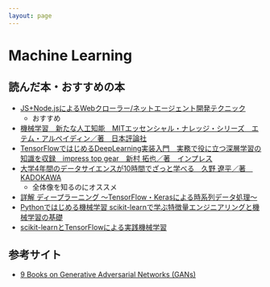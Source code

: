 ```yaml
---
layout: page
---
```


# Machine Learning

## 読んだ本・おすすめの本

* [JS+Node.jsによるWebクローラー/ネットエージェント開発テクニック](https://bookworm.improve-future.com/book/17003)
    * おすすめ
* [機械学習　新たな人工知能　MITエッセンシャル・ナレッジ・シリーズ　エテム・アルペイディン／著　日本評論社](https://bookworm.improve-future.com/book/22552)
* [TensorFlowではじめるDeepLearning実装入門　実務で役に立つ深層学習の知識を収録　impress top gear　新村 拓也／著　インプレス](https://hb.afl.rakuten.co.jp/hgc/06aee009.253cac17.06aee00a.adcce669/?pc=https%3A%2F%2Fitem.rakuten.co.jp%2Fbook%2F15334891%2F&m=http%3A%2F%2Fm.rakuten.co.jp%2Fbook%2Fi%2F18984956%2F&link_type=text&ut=eyJwYWdlIjoiaXRlbSIsInR5cGUiOiJ0ZXh0Iiwic2l6ZSI6IjI0MHgyNDAiLCJuYW0iOjEsIm5hbXAiOiJyaWdodCIsImNvbSI6MSwiY29tcCI6ImxlZnQiLCJwcmljZSI6MCwiYm9yIjoxLCJjb2wiOjAsImJidG4iOjF9)
* [大学4年間のデータサイエンスが10時間でざっと学べる　久野 遼平／著　KADOKAWA]()
   * 全体像を知るのにオススメ
* [詳解 ディープラーニング 〜TensorFlow・Kerasによる時系列データ処理〜](https://bookworm.improve-future.com/book/22553)
* [Pythonではじめる機械学習 scikit-learnで学ぶ特徴量エンジニアリングと機械学習の基礎](https://hb.afl.rakuten.co.jp/hgc/06aee009.253cac17.06aee00a.adcce669/?pc=https%3A%2F%2Fitem.rakuten.co.jp%2Fbook%2F14919364%2F&m=http%3A%2F%2Fm.rakuten.co.jp%2Fbook%2Fi%2F18584469%2F&link_type=hybrid_url&ut=eyJwYWdlIjoiaXRlbSIsInR5cGUiOiJoeWJyaWRfdXJsIiwic2l6ZSI6IjI0MHgyNDAiLCJuYW0iOjEsIm5hbXAiOiJyaWdodCIsImNvbSI6MSwiY29tcCI6ImRvd24iLCJwcmljZSI6MSwiYm9yIjoxLCJjb2wiOjEsImJidG4iOjEsInByb2QiOjB9)
* [scikit-learnとTensorFlowによる実践機械学習](https://hb.afl.rakuten.co.jp/hgc/06aee009.253cac17.06aee00a.adcce669/?pc=https%3A%2F%2Fitem.rakuten.co.jp%2Fbook%2F15399143%2F&m=http%3A%2F%2Fm.rakuten.co.jp%2Fbook%2Fi%2F19059259%2F&link_type=hybrid_url&ut=eyJwYWdlIjoiaXRlbSIsInR5cGUiOiJoeWJyaWRfdXJsIiwic2l6ZSI6IjI0MHgyNDAiLCJuYW0iOjEsIm5hbXAiOiJyaWdodCIsImNvbSI6MSwiY29tcCI6ImRvd24iLCJwcmljZSI6MSwiYm9yIjoxLCJjb2wiOjEsImJidG4iOjEsInByb2QiOjB9)

## 参考サイト

* [9 Books on Generative Adversarial Networks (GANs)](https://machinelearningmastery.com/books-on-generative-adversarial-networks-gans/)

